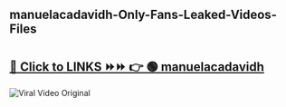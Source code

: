 
 ## manuelacadavidh-Only-Fans-Leaked-Videos-Files

# <h2><a href="https://mediaupload.pro?manuelacadavidh">🔗 Click to LINKS ⏩⏩ 👉 🟢 manuelacadavidh </a></h2>

<a href="https://mediaupload.pro?manuelacadavidh" rel="nofollow" data-target="animated-image.originalLink"><img src="https://i.ibb.co.com/xMMVF88/686577567.gif" alt="Viral Video Original" style="max-width: 100%; display: inline-block;" data-target="animated-image.originalImage"></a>